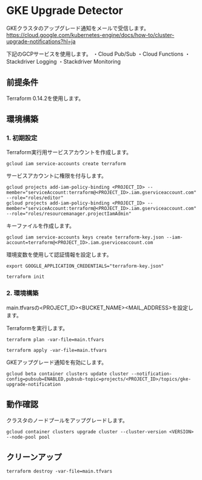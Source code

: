 # GKE Upgrade Detector

GKEクラスタのアップグレード通知をメールで受信します。
https://cloud.google.com/kubernetes-engine/docs/how-to/cluster-upgrade-notifications?hl=ja

下記のGCPサービスを使用します。
・Cloud Pub/Sub
・Cloud Functions
・Stackdriver Logging
・Stackdriver Monitoring

## 前提条件

Terraform 0.14.2を使用します。

## 環境構築

### 1. 初期設定

Terraform実行用サービスアカウントを作成します。

```
gcloud iam service-accounts create terraform
```

サービスアカウントに権限を付与します。

```
gcloud projects add-iam-policy-binding <PROJECT_ID> --member="serviceAccount:terraform@<PROJECT_ID>.iam.gserviceaccount.com" --role="roles/editor"
gcloud projects add-iam-policy-binding <PROJECT_ID> --member="serviceAccount:terraform@<PROJECT_ID>.iam.gserviceaccount.com" --role="roles/resourcemanager.projectIamAdmin"
```

キーファイルを作成します。

```
gcloud iam service-accounts keys create terraform-key.json --iam-account=terraform@<PROJECT_ID>.iam.gserviceaccount.com
```

環境変数を使用して認証情報を設定します。

```
export GOOGLE_APPLICATION_CREDENTIALS="terraform-key.json"
```

```
terraform init
```

### 2. 環境構築

main.tfvarsの<PROJECT_ID><BUCKET_NAME><MAIL_ADDRESS>を設定します。

Terraformを実行します。

```
terraform plan -var-file=main.tfvars
```

```
terraform apply -var-file=main.tfvars
```

GKEアップグレード通知を有効にします。

```
gcloud beta container clusters update cluster --notification-config=pubsub=ENABLED,pubsub-topic=projects/<PROJECT_ID>/topics/gke-upgrade-notification
```

## 動作確認

クラスタのノードプールをアップグレードします。

```
gcloud container clusters upgrade cluster --cluster-version <VERSION> --node-pool pool
```

## クリーンアップ

```
terraform destroy -var-file=main.tfvars
```